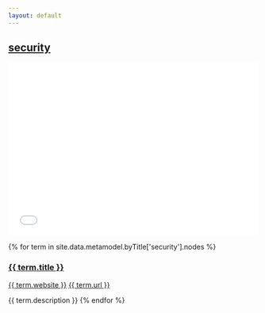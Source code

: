 ```yaml
---
layout: default
---
```

<style>
.initial-content {
  padding-left:5%;
  padding-right:25px;
}
iframe {
  background: url('/loader.jpg') no-repeat center top;
  background-size: 150px 150px;
  min-height: 350px;
}
</style>

## <a href='/_pages/embed?t=security'>security</a>

<iframe style='border:0px;background=white;' width='100%' src='{{site.data.urls.unitiddler}}/#security'></iframe>

{% for term in site.data.metamodel.byTitle['security'].nodes %}
### <a href='/_pages/embed?t={{ term.title | url_encode }}'>{{ term.title }}</a>

<a href='{{ term.website | url_encode }}'>{{ term.website }}</a>
<a href='{{ term.url | url_encode }}'>{{ term.url }}</a>

{{ term.description }}
{% endfor %}
